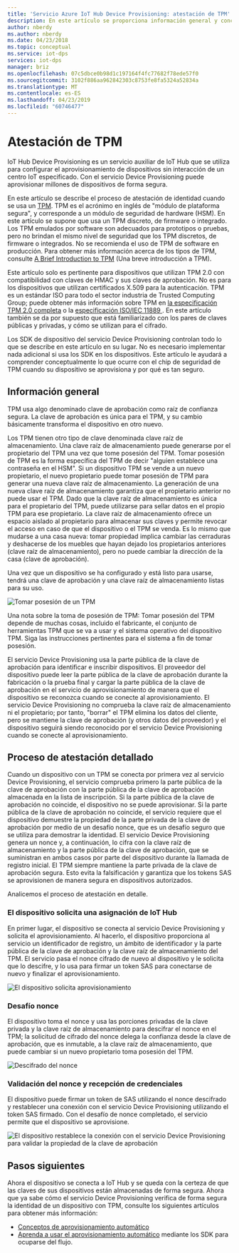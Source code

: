 ```yaml
---
title: 'Servicio Azure IoT Hub Device Provisioning: atestación de TPM'
description: En este artículo se proporciona información general y conceptual del flujo de atestación de TPM usando el servicio Azure IoT Hub Device Provisioning.
author: nberdy
ms.author: nberdy
ms.date: 04/23/2018
ms.topic: conceptual
ms.service: iot-dps
services: iot-dps
manager: briz
ms.openlocfilehash: 07c5dbce0b98d1c197164f4fc77682f78ede57f0
ms.sourcegitcommit: 3102f886aa962842303c8753fe8fa5324a52834a
ms.translationtype: MT
ms.contentlocale: es-ES
ms.lasthandoff: 04/23/2019
ms.locfileid: "60746477"
---
```

# <a name="tpm-attestation"></a>Atestación de TPM

IoT Hub Device Provisioning es un servicio auxiliar de IoT Hub que se utiliza para configurar el aprovisionamiento de dispositivos sin interacción de un centro IoT especificado. Con el servicio Device Provisioning puede aprovisionar millones de dispositivos de forma segura.

En este artículo se describe el proceso de atestación de identidad cuando se usa un [TPM](./concepts-device.md). TPM es el acrónimo en inglés de "módulo de plataforma segura", y corresponde a un módulo de seguridad de hardware (HSM). En este artículo se supone que usa un TPM discreto, de firmware o integrado. Los TPM emulados por software son adecuados para prototipos o pruebas, pero no brindan el mismo nivel de seguridad que los TPM discretos, de firmware o integrados. No se recomienda el uso de TPM de software en producción. Para obtener más información acerca de los tipos de TPM, consulte [A Brief Introduction to TPM](https://trustedcomputinggroup.org/wp-content/uploads/TPM-2.0-A-Brief-Introduction.pdf) (Una breve introducción a TPM).

Este artículo solo es pertinente para dispositivos que utilizan TPM 2.0 con compatibilidad con claves de HMAC y sus claves de aprobación. No es para los dispositivos que utilizan certificados X.509 para la autenticación. TPM es un estándar ISO para todo el sector industria de Trusted Computing Group; puede obtener más información sobre TPM en [ la especificación TPM 2.0 completa](https://trustedcomputinggroup.org/tpm-library-specification/) o la [ especificación ISO/IEC 11889 ](https://www.iso.org/standard/66510.html). En este artículo también se da por supuesto que está familiarizado con los pares de claves públicas y privadas, y cómo se utilizan para el cifrado.

Los SDK de dispositivo del servicio Device Provisioning controlan todo lo que se describe en este artículo en su lugar. No es necesario implementar nada adicional si usa los SDK en los dispositivos. Este artículo le ayudará a comprender conceptualmente lo que ocurre con el chip de seguridad de TPM cuando su dispositivo se aprovisiona y por qué es tan seguro.

## <a name="overview"></a>Información general

TPM usa algo denominado clave de aprobación como raíz de confianza segura. La clave de aprobación es única para el TPM, y su cambio básicamente transforma el dispositivo en otro nuevo.

Los TPM tienen otro tipo de clave denominada clave raíz de almacenamiento. Una clave raíz de almacenamiento puede generarse por el propietario del TPM una vez que tome posesión del TPM. Tomar posesión de TPM es la forma específica del TPM de decir "alguien establece una contraseña en el HSM". Si un dispositivo TPM se vende a un nuevo propietario, el nuevo propietario puede tomar posesión de TPM para generar una nueva clave raíz de almacenamiento. La generación de una nueva clave raíz de almacenamiento garantiza que el propietario anterior no puede usar el TPM. Dado que la clave raíz de almacenamiento es única para el propietario del TPM, puede utilizarse para sellar datos en el propio TPM para ese propietario. La clave raíz de almacenamiento ofrece un espacio aislado al propietario para almacenar sus claves y permite revocar el acceso en caso de que el dispositivo o el TPM se venda. Es lo mismo que mudarse a una casa nueva: tomar propiedad implica cambiar las cerraduras y deshacerse de los muebles que hayan dejado los propietarios anteriores (clave raíz de almacenamiento), pero no puede cambiar la dirección de la casa (clave de aprobación).

Una vez que un dispositivo se ha configurado y está listo para usarse, tendrá una clave de aprobación y una clave raíz de almacenamiento listas para su uso.

![Tomar posesión de un TPM](./media/concepts-tpm-attestation/tpm-ownership.png)

Una nota sobre la toma de posesión de TPM: Tomar posesión del TPM depende de muchas cosas, incluido el fabricante, el conjunto de herramientas TPM que se va a usar y el sistema operativo del dispositivo TPM. Siga las instrucciones pertinentes para el sistema a fin de tomar posesión.

El servicio Device Provisioning usa la parte pública de la clave de aprobación para identificar e inscribir dispositivos. El proveedor del dispositivo puede leer la parte pública de la clave de aprobación durante la fabricación o la prueba final y cargar la parte pública de la clave de aprobación en el servicio de aprovisionamiento de manera que el dispositivo se reconozca cuando se conecte al aprovisionamiento. El servicio Device Provisioning no comprueba la clave raíz de almacenamiento ni el propietario; por tanto, "borrar" el TPM elimina los datos del cliente, pero se mantiene la clave de aprobación (y otros datos del proveedor) y el dispositivo seguirá siendo reconocido por el servicio Device Provisioning cuando se conecte al aprovisionamiento.

## <a name="detailed-attestation-process"></a>Proceso de atestación detallado

Cuando un dispositivo con un TPM se conecta por primera vez al servicio Device Provisioning, el servicio comprueba primero la parte pública de la clave de aprobación con la parte pública de la clave de aprobación almacenada en la lista de inscripción. Si la parte pública de la clave de aprobación no coincide, el dispositivo no se puede aprovisionar. Si la parte pública de la clave de aprobación no coincide, el servicio requiere que el dispositivo demuestre la propiedad de la parte privada de la clave de aprobación por medio de un desafío nonce, que es un desafío seguro que se utiliza para demostrar la identidad. El servicio Device Provisioning genera un nonce y, a continuación, lo cifra con la clave raíz de almacenamiento y la parte pública de la clave de aprobación, que se suministran en ambos casos por parte del dispositivo durante la llamada de registro inicial. El TPM siempre mantiene la parte privada de la clave de aprobación segura. Esto evita la falsificación y garantiza que los tokens SAS se aprovisionen de manera segura en dispositivos autorizados.

Analicemos el proceso de atestación en detalle.

### <a name="device-requests-an-iot-hub-assignment"></a>El dispositivo solicita una asignación de IoT Hub

En primer lugar, el dispositivo se conecta al servicio Device Provisioning y solicita el aprovisionamiento. Al hacerlo, el dispositivo proporciona al servicio un identificador de registro, un ámbito de identificador y la parte pública de la clave de aprobación y la clave raíz de almacenamiento del TPM. El servicio pasa el nonce cifrado de nuevo al dispositivo y le solicita que lo descifre, y lo usa para firmar un token SAS para conectarse de nuevo y finalizar el aprovisionamiento.

![El dispositivo solicita aprovisionamiento](./media/concepts-tpm-attestation/step-one-request-provisioning.png)

### <a name="nonce-challenge"></a>Desafío nonce

El dispositivo toma el nonce y usa las porciones privadas de la clave privada y la clave raíz de almacenamiento para descifrar el nonce en el TPM; la solicitud de cifrado del nonce delega la confianza desde la clave de aprobación, que es inmutable, a la clave raíz de almacenamiento, que puede cambiar si un nuevo propietario toma posesión del TPM.

![Descifrado del nonce](./media/concepts-tpm-attestation/step-two-nonce.png)

### <a name="validate-the-nonce-and-receive-credentials"></a>Validación del nonce y recepción de credenciales

El dispositivo puede firmar un token de SAS utilizando el nonce descifrado y restablecer una conexión con el servicio Device Provisioning utilizando el token SAS firmado. Con el desafío de nonce completado, el servicio permite que el dispositivo se aprovisione.

![El dispositivo restablece la conexión con el servicio Device Provisioning para validar la propiedad de la clave de aprobación](./media/concepts-tpm-attestation/step-three-validation.png)

## <a name="next-steps"></a>Pasos siguientes

Ahora el dispositivo se conecta a IoT Hub y se queda con la certeza de que las claves de sus dispositivos están almacenadas de forma segura. Ahora que ya sabe cómo el servicio Device Provisioning verifica de forma segura la identidad de un dispositivo con TPM, consulte los siguientes artículos para obtener más información:

* [Conceptos de aprovisionamiento automático](./concepts-auto-provisioning.md)
* [Aprenda a usar el aprovisionamiento automático](./quick-setup-auto-provision.md) mediante los SDK para ocuparse del flujo.
